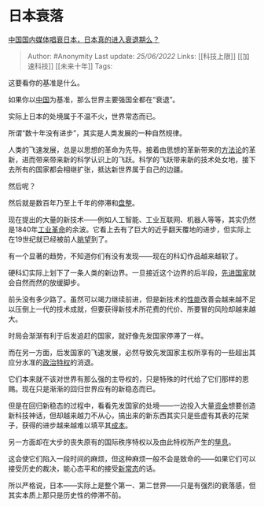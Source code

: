 # 日本衰落
[中国国内媒体唱衰日本，日本真的进入衰退期么？](https://www.zhihu.com/question/275095772/answer/2534958164)

> Author: #Anonymity 
Last update: *25/06/2022* 
Links: [[科技上限]] [[加速科技]] [[未来十年]]
Tags: 


这要看你的基准是什么。

如果你以[中国](https://www.zhihu.com/search?q=%E4%B8%AD%E5%9B%BD&search_source=Entity&hybrid_search_source=Entity&hybrid_search_extra=%7B%22sourceType%22%3A%22answer%22%2C%22sourceId%22%3A2534958164%7D)为基准，那么世界主要强国全都在“衰退”。

实际上日本的处境属于不温不火，世界常态而已。

所谓“数十年没有进步”，其实是人类发展的一种自然规律。

人类的飞速发展，总是以思想的革命为先导。接着由思想的革新带来的[方法论](https://www.zhihu.com/search?q=%E6%96%B9%E6%B3%95%E8%AE%BA&search_source=Entity&hybrid_search_source=Entity&hybrid_search_extra=%7B%22sourceType%22%3A%22answer%22%2C%22sourceId%22%3A2534958164%7D)的革新，进而带来带来新的科学认识上的飞跃。科学的飞跃带来新的技术处女地，接下去所有的国家都会相继扩张，抵达新世界属于自己的边疆。

然后呢？

然后就是数百年乃至上千年的停滞和[盘整](https://www.zhihu.com/search?q=%E7%9B%98%E6%95%B4&search_source=Entity&hybrid_search_source=Entity&hybrid_search_extra=%7B%22sourceType%22%3A%22answer%22%2C%22sourceId%22%3A2534958164%7D)。

现在提出的大量的新技术——例如人工智能、工业互联网、机器人等等，其实仍然是1840年[工业革命](https://www.zhihu.com/search?q=%E5%B7%A5%E4%B8%9A%E9%9D%A9%E5%91%BD&search_source=Entity&hybrid_search_source=Entity&hybrid_search_extra=%7B%22sourceType%22%3A%22answer%22%2C%22sourceId%22%3A2534958164%7D)的余波。它看上去有了巨大的近乎翻天覆地的进步，但实际上在19世纪就已经被前人[眺望](https://www.zhihu.com/search?q=%E7%9C%BA%E6%9C%9B&search_source=Entity&hybrid_search_source=Entity&hybrid_search_extra=%7B%22sourceType%22%3A%22answer%22%2C%22sourceId%22%3A2534958164%7D)到了。

有一个显著的趋势，不知道你们有没有发现——现在的科幻作品越来越软了。

硬科幻实际上划下了一条人类的新边界。一旦接近这个边界的后半段，[先进国家](https://www.zhihu.com/search?q=%E5%85%88%E8%BF%9B%E5%9B%BD%E5%AE%B6&search_source=Entity&hybrid_search_source=Entity&hybrid_search_extra=%7B%22sourceType%22%3A%22answer%22%2C%22sourceId%22%3A2534958164%7D)就会自然而然的放缓脚步。

前头没有多少路了。虽然可以竭力继续前进，但是新技术的[性能](https://www.zhihu.com/search?q=%E6%80%A7%E8%83%BD&search_source=Entity&hybrid_search_source=Entity&hybrid_search_extra=%7B%22sourceType%22%3A%22answer%22%2C%22sourceId%22%3A2534958164%7D)改善会越来越不足以压倒上一代的技术成就，但要获得新技术所花费的代价、所要冒的风险却越来越大。

时局会渐渐有利于后发追赶的国家，就好像先发国家停滞了一样。

而在另一方面，后发国家的飞速发展，必然导致先发国家主权所享有的一些超出其应分水准的[政治特权](https://www.zhihu.com/search?q=%E6%94%BF%E6%B2%BB%E7%89%B9%E6%9D%83&search_source=Entity&hybrid_search_source=Entity&hybrid_search_extra=%7B%22sourceType%22%3A%22answer%22%2C%22sourceId%22%3A2534958164%7D)的消退。

它们本来就不该对世界有那么强的主导权的，只是特殊的时代给了它们那样的恩赐。现在只是渐渐的回归世界应有的新稳态而已。

但是在回归新稳态的过程中，看看先发国家的处境——一边投入大量[资金](https://www.zhihu.com/search?q=%E8%B5%84%E9%87%91&search_source=Entity&hybrid_search_source=Entity&hybrid_search_extra=%7B%22sourceType%22%3A%22answer%22%2C%22sourceId%22%3A2534958164%7D)想要创造新科技神话，但却越来越力不从心，搞出来的新东西其实只是些虚有其表的花架子，获得的进步越来越难以填平其[成本](https://www.zhihu.com/search?q=%E6%88%90%E6%9C%AC&search_source=Entity&hybrid_search_source=Entity&hybrid_search_extra=%7B%22sourceType%22%3A%22answer%22%2C%22sourceId%22%3A2534958164%7D)。

另一方面却在大步的丧失原有的国际秩序特权以及由此特权所产生的[孳息](https://www.zhihu.com/search?q=%E5%AD%B3%E6%81%AF&search_source=Entity&hybrid_search_source=Entity&hybrid_search_extra=%7B%22sourceType%22%3A%22answer%22%2C%22sourceId%22%3A2534958164%7D)。

这会使它们陷入一段时间的麻烦，但这种麻烦一般不会是致命的——如果它们可以接受历史的裁决，能心态平和的接受[新常态](https://www.zhihu.com/search?q=%E6%96%B0%E5%B8%B8%E6%80%81&search_source=Entity&hybrid_search_source=Entity&hybrid_search_extra=%7B%22sourceType%22%3A%22answer%22%2C%22sourceId%22%3A2534958164%7D)的话。

所以严格说，日本——实际上是整个第一、第二世界——只是有强烈的衰落感，但其实本质上那只是历史性的停滞不前。